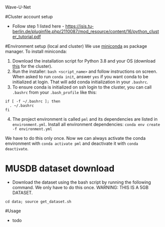 Wave-U-Net

#Cluster account setup

* Follow step 1 listed here - https://isis.tu-berlin.de/pluginfile.php/2110087/mod_resource/content/16/python_cluster_tutorial.pdf

#Environment setup (local and cluster)
We use [miniconda](https://docs.conda.io/en/latest/miniconda.html) as package manager. To install miniconda:
1. Download the installation script for Python 3.8 and your OS (download [this](https://repo.anaconda.com/miniconda/Miniconda3-py38_4.10.3-Linux-x86_64.sh) for the cluster).
2. Run the installer: `bash <script_name>` and follow instructions on screen. When asked to run `conda init`, answer `yes` if you want conda 
to be initialized at login. That will add conda initialization in your `.bashrc`. 
3. To ensure conda is initialized on ssh login to the cluster, you can call `.bashrc` from your `.bash_profile` like this: 
```
if [ -f ~/.bashrc ]; then
  . ~/.bashrc
fi
```
4. The project environment is called `pml` and its dependencies are listed in `environment.yml`. Install all environment dependencies: `conda env create -f environment.yml`


We have to do this only once. Now we can always activate the conda environment with `conda activate pml`
and deactivate it with `conda deactivate`.

# MUSDB dataset download
* Download the dataset using the bash script by running the following command. We only have to do this once.
WARNING: THIS IS A 5GB DATASET.
```
cd data; source get_dataset.sh
```

#Usage
* todo
